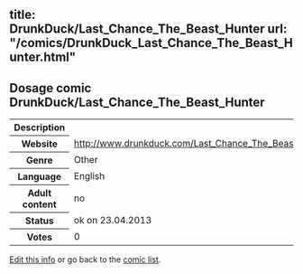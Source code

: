 title: DrunkDuck/Last_Chance_The_Beast_Hunter
url: "/comics/DrunkDuck_Last_Chance_The_Beast_Hunter.html"
---
Dosage comic DrunkDuck/Last_Chance_The_Beast_Hunter
-----------------------------------------

<table class="comicinfo">
<tr>
<th>Description</th><td></td>
</tr>
<tr>
<th>Website</th><td><a href="http://www.drunkduck.com/Last_Chance_The_Beast_Hunter/">http://www.drunkduck.com/Last_Chance_The_Beast_Hunter/</a></td>
</tr>
<tr>
<th>Genre</th><td>Other</td>
</tr>
<tr>
<th>Language</th><td>English</td>
</tr>
<tr>
<th>Adult content</th><td>no</td>
</tr>
<tr>
<th>Status</th><td>ok on 23.04.2013</td>
</tr>
<tr>
<th>Votes</th><td>0</div></td>
</tr>
</table>

[Edit this info](/comics/DrunkDuck_Last_Chance_The_Beast_Hunter_edit.html) or go back to the [comic list](../comic-index.html).
